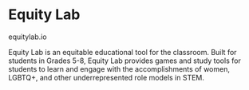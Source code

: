 # Equity Lab

equitylab.io

Equity Lab is an equitable educational tool for the classroom.
Built for students in Grades 5-8, Equity Lab provides games and study tools for students to learn and engage with the accomplishments of women, LGBTQ+, and other underrepresented role models in STEM.